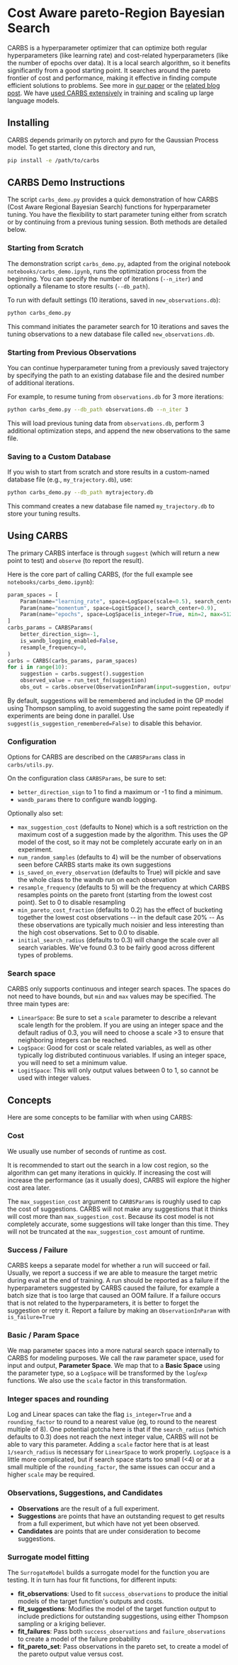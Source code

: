 # Cost Aware pareto-Region Bayesian Search

CARBS is a hyperparameter optimizer that can optimize both regular hyperparameters (like learning rate) and cost-related hyperparameters (like the number of epochs over data). It is a local search algorithm, so it benefits significantly from a good starting point. It searches around the pareto frontier of cost and performance, making it effective in finding compute efficient solutions to problems. See more in [our paper](https://arxiv.org/abs/2306.08055) or the [related blog post](https://imbue.com/research/carbs/). We have [used CARBS extensively](https://imbue.com/research/70b-carbs/) in training and scaling up large language models.

## Installing

CARBS depends primarily on pytorch and pyro for the Gaussian Process model. To get started, clone this directory and run,

```bash
pip install -e /path/to/carbs
```

## CARBS Demo Instructions

The script `carbs_demo.py` provides a quick demonstration of how CARBS (Cost Aware Regional Bayesian Search) functions for hyperparameter tuning. You have the flexibility to start parameter tuning either from scratch or by continuing from a previous tuning session. Both methods are detailed below.

### Starting from Scratch

The demonstration script `carbs_demo.py`, adapted from the original notebook `notebooks/carbs_demo.ipynb`, runs the optimization process from the beginning. You can specify the number of iterations (`--n_iter`) and optionally a filename to store results (`--db_path`).

To run with default settings (10 iterations, saved in `new_observations.db`):

```bash
python carbs_demo.py
```
This command initiates the parameter search for 10 iterations and saves the tuning observations to a new database file called `new_observations.db`.

### Starting from Previous Observations

You can continue hyperparameter tuning from a previously saved trajectory by specifying the path to an existing database file and the desired number of additional iterations.

For example, to resume tuning from `observations.db` for 3 more iterations:

```bash
python carbs_demo.py --db_path observations.db --n_iter 3
```

This will load previous tuning data from `observations.db`, perform 3 additional optimization steps, and append the new observations to the same file.

### Saving to a Custom Database

If you wish to start from scratch and store results in a custom-named database file (e.g., `my_trajectory.db`), use:

```bash
python carbs_demo.py --db_path mytrajectory.db
```

This command creates a new database file named `my_trajectory.db` to store your tuning results.

## Using CARBS

The primary CARBS interface is through `suggest` (which will return a new point to test) and `observe` (to report the result).

Here is the core part of calling CARBS, (for the full example see `notebooks/carbs_demo.ipynb`):

```python
param_spaces = [
    Param(name="learning_rate", space=LogSpace(scale=0.5), search_center=1e-4),
    Param(name="momentum", space=LogitSpace(), search_center=0.9),
    Param(name="epochs", space=LogSpace(is_integer=True, min=2, max=512), search_center=10),
]
carbs_params = CARBSParams(
    better_direction_sign=-1,
    is_wandb_logging_enabled=False,
    resample_frequency=0,
)
carbs = CARBS(carbs_params, param_spaces)
for i in range(10):
    suggestion = carbs.suggest().suggestion
    observed_value = run_test_fn(suggestion)
    obs_out = carbs.observe(ObservationInParam(input=suggestion, output=observed_value, cost=suggestion["epochs"]))
```

By default, suggestions will be remembered and included in the GP model using Thompson sampling, to avoid suggesting the same point repeatedly if experiments are being done in parallel. Use `suggest(is_suggestion_remembered=False)` to disable this behavior.

### Configuration

Options for CARBS are described on the `CARBSParams` class in `carbs/utils.py`.

On the configuration class `CARBSParams`, be sure to set:
* `better_direction_sign` to 1 to find a maximum or -1 to find a minimum. 
* `wandb_params` there to configure wandb logging. 

Optionally also set:
* `max_suggestion_cost` (defaults to None) which is a soft restriction on the maximum cost of a suggestion made by the algorithm. This uses the GP model of the cost, so it may not be completely accurate early on in an experiment.
* `num_random_samples` (defaults to 4) will be the number of observations seen before CARBS starts make its own suggestions
* `is_saved_on_every_observation` (defaults to True) will pickle and save the whole class to the wandb run on each observation
* `resample_frequency` (defaults to 5) will be the frequency at which CARBS resamples points on the pareto front (starting from the lowest cost point). Set to 0 to disable resampling
* `min_pareto_cost_fraction` (defaults to 0.2) has the effect of bucketing together the lowest cost observations -- in the default case 20% -- As these observations are typically much noisier and less interesting than the high cost observations. Set to 0.0 to disable.
* `initial_search_radius` (defaults to 0.3) will change the scale over all search variables. We've found 0.3 to be fairly good across different types of problems.


### Search space

CARBS only supports continuous and integer search spaces. The spaces do not need to have bounds, but `min` and `max` values may be specified. The three main types are:
* `LinearSpace`: Be sure to set a `scale` parameter to describe a relevant scale length for the problem. If you are using an integer space and the default radius of 0.3, you will need to choose a scale >3 to ensure that neighboring integers can be reached.
* `LogSpace`: Good for cost or scale related variables, as well as other typically log distributed continuous variables. If using an integer space, you will need to set a minimum value.
* `LogitSpace`: This will only output values between 0 to 1, so cannot be used with integer values.


## Concepts

Here are some concepts to be familiar with when using CARBS:

### Cost

We usually use number of seconds of runtime as cost. 

It is recommended to start out the search in a low cost region, so the algorithm can get many iterations in quickly. If increasing the cost will increase the performance (as it usually does), CARBS will explore the higher cost area later. 

The `max_suggestion_cost` argument to `CARBSParams` is roughly used to cap the cost of suggestions. CARBS will not make any suggestions that it thinks will cost more than `max_suggestion_cost`. Because its cost model is not completely accurate, some suggestions will take longer than this time. They will not be truncated at the `max_suggestion_cost` amount of runtime.

### Success / Failure

CARBS keeps a separate model for whether a run will succeed or fail. Usually, we report a success if we are able to measure the target metric during eval at the end of training. A run should be reported as a failure if the hyperparameters suggested by CARBS caused the failure, for example a batch size that is too large that caused an OOM failure. If a failure occurs that is not related to the hyperparameters, it is better to forget the suggestion or retry it. Report a failure by making an `ObservationInParam` with `is_failure=True`

### Basic / Param Space

We map parameter spaces into a more natural search space internally to CARBS for modeling purposes. We call the raw parameter space, used for input and output, **Parameter Space**. We map that to a **Basic Space** using the parameter type, so a `LogSpace` will be transformed by the `log`/`exp` functions. We also use the `scale` factor in this transformation.

### Integer spaces and rounding

Log and Linear spaces can take the flag `is_integer=True` and a `rounding_factor` to round to a nearest value (eg, to round to the nearest multiple of 8). One potential gotcha here is that if the `search_radius` (which defaults to 0.3) does not reach the next integer value, CARBS will not be able to vary this parameter. Adding a `scale` factor here that is at least `1/search_radius` is necessary for `LinearSpace` to work properly. `LogSpace` is a little more complicated, but if search space starts too small (<4) or at a small multiple of the `rounding_factor`, the same issues can occur and a higher `scale` may be required.

### Observations, Suggestions, and Candidates

* **Observations** are the result of a full experiment.
* **Suggestions** are points that have an outstanding request to get results from a full experiment, but which have not yet been observed.
* **Candidates** are points that are under consideration to become suggestions.

### Surrogate model fitting

The `SurrogateModel` builds a surrogate model for the function you are testing. It in turn has four fit functions, for different inputs:

* **fit_observations**: Used to fit `success_observations` to produce the initial models of the target function's outputs and costs.
* **fit_suggestions**: Modifies the model of the target function output to include predictions for outstanding suggestions, using either Thompson sampling or a kriging believer.
* **fit_failures**: Pass both `success_observations` and `failure_observations` to create a model of the failure probability
* **fit_pareto_set**: Pass observations in the pareto set, to create a model of the pareto output value versus cost.
